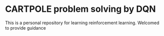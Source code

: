 # CARTPOLE problem solving by DQN
This is a personal repository for learning reinforcement learning. Welcomed to provide guidance
